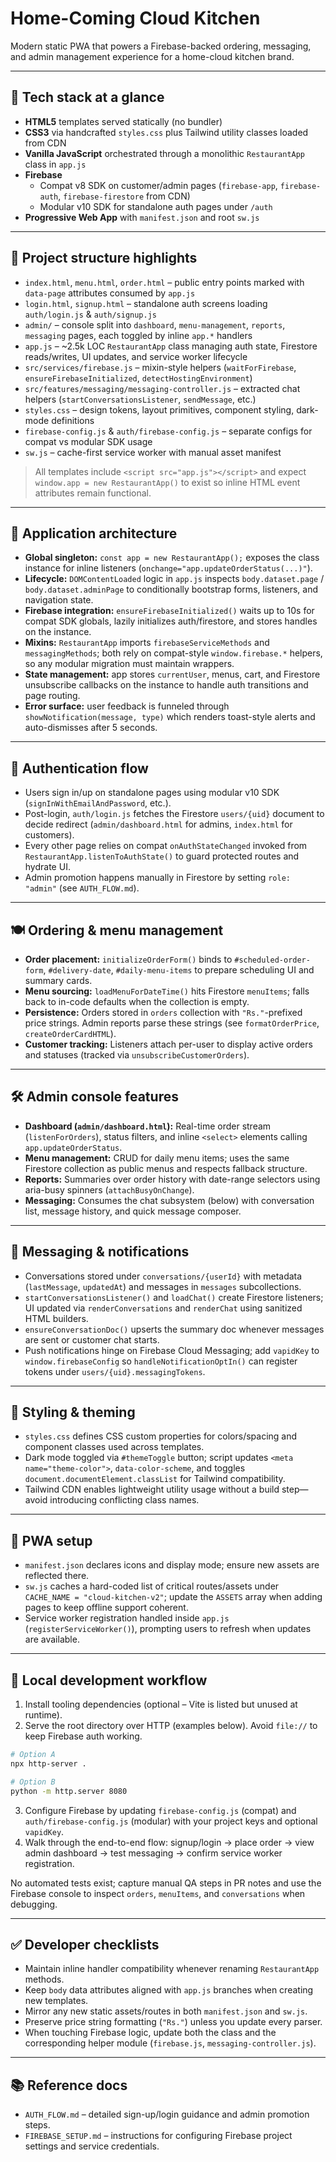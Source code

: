 
# Home-Coming Cloud Kitchen

Modern static PWA that powers a Firebase-backed ordering, messaging, and admin management experience for a home-cloud kitchen brand.

---

## 🚀 Tech stack at a glance
- **HTML5** templates served statically (no bundler)
- **CSS3** via handcrafted `styles.css` plus Tailwind utility classes loaded from CDN
- **Vanilla JavaScript** orchestrated through a monolithic `RestaurantApp` class in `app.js`
- **Firebase**
	- Compat v8 SDK on customer/admin pages (`firebase-app`, `firebase-auth`, `firebase-firestore` from CDN)
	- Modular v10 SDK for standalone auth pages under `/auth`
- **Progressive Web App** with `manifest.json` and root `sw.js`

---

## 📂 Project structure highlights
- `index.html`, `menu.html`, `order.html` – public entry points marked with `data-page` attributes consumed by `app.js`
- `login.html`, `signup.html` – standalone auth screens loading `auth/login.js` & `auth/signup.js`
- `admin/` – console split into `dashboard`, `menu-management`, `reports`, `messaging` pages, each toggled by inline `app.*` handlers
- `app.js` – ~2.5k LOC `RestaurantApp` class managing auth state, Firestore reads/writes, UI updates, and service worker lifecycle
- `src/services/firebase.js` – mixin-style helpers (`waitForFirebase`, `ensureFirebaseInitialized`, `detectHostingEnvironment`)
- `src/features/messaging/messaging-controller.js` – extracted chat helpers (`startConversationsListener`, `sendMessage`, etc.)
- `styles.css` – design tokens, layout primitives, component styling, dark-mode definitions
- `firebase-config.js` & `auth/firebase-config.js` – separate configs for compat vs modular SDK usage
- `sw.js` – cache-first service worker with manual asset manifest

> All templates include `<script src="app.js"></script>` and expect `window.app = new RestaurantApp()` to exist so inline HTML event attributes remain functional.

---

## 🧠 Application architecture
- **Global singleton:** `const app = new RestaurantApp();` exposes the class instance for inline listeners (`onchange="app.updateOrderStatus(...)"`).
- **Lifecycle:** `DOMContentLoaded` logic in `app.js` inspects `body.dataset.page` / `body.dataset.adminPage` to conditionally bootstrap forms, listeners, and navigation state.
- **Firebase integration:** `ensureFirebaseInitialized()` waits up to 10s for compat SDK globals, lazily initializes auth/firestore, and stores handles on the instance.
- **Mixins:** `RestaurantApp` imports `firebaseServiceMethods` and `messagingMethods`; both rely on compat-style `window.firebase.*` helpers, so any modular migration must maintain wrappers.
- **State management:** app stores `currentUser`, menus, cart, and Firestore unsubscribe callbacks on the instance to handle auth transitions and page routing.
- **Error surface:** user feedback is funneled through `showNotification(message, type)` which renders toast-style alerts and auto-dismisses after 5 seconds.

---

## 🔐 Authentication flow
- Users sign in/up on standalone pages using modular v10 SDK (`signInWithEmailAndPassword`, etc.).
- Post-login, `auth/login.js` fetches the Firestore `users/{uid}` document to decide redirect (`admin/dashboard.html` for admins, `index.html` for customers).
- Every other page relies on compat `onAuthStateChanged` invoked from `RestaurantApp.listenToAuthState()` to guard protected routes and hydrate UI.
- Admin promotion happens manually in Firestore by setting `role: "admin"` (see `AUTH_FLOW.md`).

---

## 🍽 Ordering & menu management
- **Order placement:** `initializeOrderForm()` binds to `#scheduled-order-form`, `#delivery-date`, `#daily-menu-items` to prepare scheduling UI and summary cards.
- **Menu sourcing:** `loadMenuForDateTime()` hits Firestore `menuItems`; falls back to in-code defaults when the collection is empty.
- **Persistence:** Orders stored in `orders` collection with `"Rs."`-prefixed price strings. Admin reports parse these strings (see `formatOrderPrice`, `createOrderCardHTML`).
- **Customer tracking:** Listeners attach per-user to display active orders and statuses (tracked via `unsubscribeCustomerOrders`).

---

## 🛠 Admin console features
- **Dashboard (`admin/dashboard.html`):** Real-time order stream (`listenForOrders`), status filters, and inline `<select>` elements calling `app.updateOrderStatus`.
- **Menu management:** CRUD for daily menu items; uses the same Firestore collection as public menus and respects fallback structure.
- **Reports:** Summaries over order history with date-range selectors using aria-busy spinners (`attachBusyOnChange`).
- **Messaging:** Consumes the chat subsystem (below) with conversation list, message history, and quick message composer.

---

## 💬 Messaging & notifications
- Conversations stored under `conversations/{userId}` with metadata (`lastMessage`, `updatedAt`) and messages in `messages` subcollections.
- `startConversationsListener()` and `loadChat()` create Firestore listeners; UI updated via `renderConversations` and `renderChat` using sanitized HTML builders.
- `ensureConversationDoc()` upserts the summary doc whenever messages are sent or customer chat starts.
- Push notifications hinge on Firebase Cloud Messaging; add `vapidKey` to `window.firebaseConfig` so `handleNotificationOptIn()` can register tokens under `users/{uid}.messagingTokens`.

---

## 🎨 Styling & theming
- `styles.css` defines CSS custom properties for colors/spacing and component classes used across templates.
- Dark mode toggled via `#themeToggle` button; script updates `<meta name="theme-color">`, `data-color-scheme`, and toggles `document.documentElement.classList` for Tailwind compatibility.
- Tailwind CDN enables lightweight utility usage without a build step—avoid introducing conflicting class names.

---

## 📱 PWA setup
- `manifest.json` declares icons and display mode; ensure new assets are reflected there.
- `sw.js` caches a hard-coded list of critical routes/assets under `CACHE_NAME = "cloud-kitchen-v2"`; update the `ASSETS` array when adding pages to keep offline support coherent.
- Service worker registration handled inside `app.js` (`registerServiceWorker()`), prompting users to refresh when updates are available.

---

## 🔧 Local development workflow
1. Install tooling dependencies (optional – Vite is listed but unused at runtime).
2. Serve the root directory over HTTP (examples below). Avoid `file://` to keep Firebase auth working.

```bash
# Option A
npx http-server .

# Option B
python -m http.server 8080
```

3. Configure Firebase by updating `firebase-config.js` (compat) and `auth/firebase-config.js` (modular) with your project keys and optional `vapidKey`.
4. Walk through the end-to-end flow: signup/login → place order → view admin dashboard → test messaging → confirm service worker registration.

No automated tests exist; capture manual QA steps in PR notes and use the Firebase console to inspect `orders`, `menuItems`, and `conversations` when debugging.

---

## ✅ Developer checklists
- Maintain inline handler compatibility whenever renaming `RestaurantApp` methods.
- Keep `body` data attributes aligned with `app.js` branches when creating new templates.
- Mirror any new static assets/routes in both `manifest.json` and `sw.js`.
- Preserve price string formatting (`"Rs."`) unless you update every parser.
- When touching Firebase logic, update both the class and the corresponding helper module (`firebase.js`, `messaging-controller.js`).

---

## 📚 Reference docs
- `AUTH_FLOW.md` – detailed sign-up/login guidance and admin promotion steps.
- `FIREBASE_SETUP.md` – instructions for configuring Firebase project settings and service credentials.

